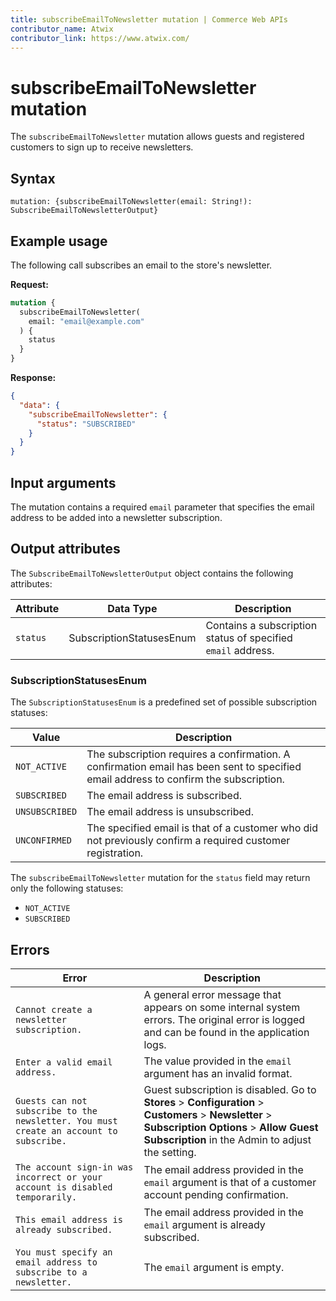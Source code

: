 ```yaml
---
title: subscribeEmailToNewsletter mutation | Commerce Web APIs
contributor_name: Atwix
contributor_link: https://www.atwix.com/
---
```


# subscribeEmailToNewsletter mutation

The `subscribeEmailToNewsletter` mutation allows guests and registered customers to sign up to receive newsletters.

## Syntax

`mutation: {subscribeEmailToNewsletter(email: String!): SubscribeEmailToNewsletterOutput}`

## Example usage

The following call subscribes an email to the store's newsletter.

**Request:**

```graphql
mutation {
  subscribeEmailToNewsletter(
    email: "email@example.com"
  ) {
    status
  }
}
```

**Response:**

```json
{
  "data": {
    "subscribeEmailToNewsletter": {
      "status": "SUBSCRIBED"
    }
  }
}
```

## Input arguments

The mutation contains a required `email` parameter that specifies the email address to be added into a newsletter subscription.

## Output attributes

The `SubscribeEmailToNewsletterOutput` object contains the following attributes:

Attribute | Data Type | Description
--- | --- | ---
`status` | SubscriptionStatusesEnum | Contains a subscription status of specified `email` address.

### SubscriptionStatusesEnum

The `SubscriptionStatusesEnum` is a predefined set of possible subscription statuses:

Value | Description
--- | ---
`NOT_ACTIVE` | The subscription requires a confirmation. A confirmation email has been sent to specified email address to confirm the subscription.
`SUBSCRIBED` | The email address is subscribed.
`UNSUBSCRIBED` | The email address is unsubscribed.
`UNCONFIRMED` | The specified email is that of a customer who did not previously confirm a required customer registration.

The `subscribeEmailToNewsletter` mutation for the `status` field may return only the following statuses:

-  `NOT_ACTIVE`
-  `SUBSCRIBED`

## Errors

Error | Description
--- | ---
`Cannot create a newsletter subscription.` | A general error message that appears on some internal system errors. The original error is logged and can be found in the application logs.
`Enter a valid email address.` | The value provided in the `email` argument has an invalid format.
`Guests can not subscribe to the newsletter. You must create an account to subscribe.` | Guest subscription is disabled. Go to **Stores** > **Configuration** > **Customers** > **Newsletter** > **Subscription Options** > **Allow Guest Subscription** in the Admin to adjust the setting.
`The account sign-in was incorrect or your account is disabled temporarily.` | The email address provided in the `email` argument is that of a customer account pending confirmation.
`This email address is already subscribed.` | The email address provided in the `email` argument is already subscribed.
`You must specify an email address to subscribe to a newsletter.`| The `email` argument is empty.
